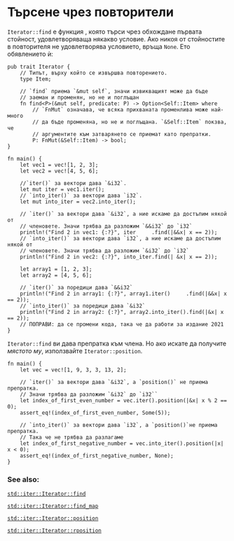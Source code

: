 # Търсене чрез повторители

`Iterator::find` е функция , която търси чрез обхождане първата стойност,
удовлетворяваща някакво условие. Ако никоя от стойностите в повторителя не
удовлетворява условието, връща `None`. Ето обявлението ѝ:

```rust,ignore
pub trait Iterator {
    // Типът, върху който се извършва повторението.
    type Item;

    // `find` приема `&mut self`, значи извикващият може да бъде
    // заеман и променян, но не и поглъщан
    fn find<P>(&mut self, predicate: P) -> Option<Self::Item> where
        // `FnMut` означава, че всяка прихваната променлива може най-много
        // да бъде променяна, но не и поглъщана. `&Self::Item` покзва, че
        // аргументите към затварянето се приемат като препратки.
        P: FnMut(&Self::Item) -> bool;
}
```

```rust,editable
fn main() {
    let vec1 = vec![1, 2, 3];
    let vec2 = vec![4, 5, 6];

    //`iter()` за вектори дава `&i32`. 
    let mut iter = vec1.iter();
    // `into_iter()` за вектори дава `i32`.
    let mut into_iter = vec2.into_iter();

    // `iter()` за вектори дава `&i32`, а ние искаме да достъпим някой от
    // членовете. Значи трябва да разложим `&&i32` до `i32`
    println!("Find 2 in vec1: {:?}", iter     .find(|&&x| x == 2));
    // `into_iter()` за вектори дава `i32`, а ние искаме да достъпим някой от
    // членовете. Значи трябва да разложим `&i32` до `i32`
    println!("Find 2 in vec2: {:?}", into_iter.find(| &x| x == 2));

    let array1 = [1, 2, 3];
    let array2 = [4, 5, 6];

    // `iter()` за поредици дава `&&i32`
    println!("Find 2 in array1: {:?}", array1.iter()     .find(|&&x| x == 2));
    // `into_iter()` за поредици дава `&i32`
    println!("Find 2 in array2: {:?}", array2.into_iter().find(|&x| x == 2));
    // ПОПРАВИ: да се промени кода, така че да работи за издание 2021
}
```

`Iterator::find` ви дава препратка към члена. Но ако искате да получите
_мястото му_, използвайте `Iterator::position`.

```rust,editable
fn main() {
    let vec = vec![1, 9, 3, 3, 13, 2];

    // `iter()` за вектори дава `&i32`, а `position()` не приема препратка.
    // Значи трябва да разложим `&i32` до `i32``
    let index_of_first_even_number = vec.iter().position(|&x| x % 2 == 0);
    assert_eq!(index_of_first_even_number, Some(5));
    
    // `into_iter()` за вектори дава `i32`, а `position()`не приема препратка. 
    // Така че не трябва да разлагаме
    let index_of_first_negative_number = vec.into_iter().position(|x| x < 0);
    assert_eq!(index_of_first_negative_number, None);
}
```

### See also:

[`std::iter::Iterator::find`][find]

[`std::iter::Iterator::find_map`][find_map]

[`std::iter::Iterator::position`][position]

[`std::iter::Iterator::rposition`][rposition]

[find]: https://doc.rust-lang.org/std/iter/trait.Iterator.html#method.find
[find_map]: https://doc.rust-lang.org/std/iter/trait.Iterator.html#method.find_map
[position]: https://doc.rust-lang.org/std/iter/trait.Iterator.html#method.position
[rposition]: https://doc.rust-lang.org/std/iter/trait.Iterator.html#method.rposition

